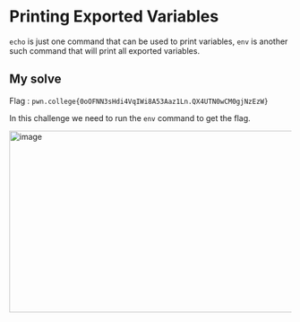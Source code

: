 # Printing Exported Variables

`echo` is just one command that can be used to print variables, `env` is another such command that will print all exported variables.

## My solve

Flag : `pwn.college{0oOFNN3sHdi4VqIWi8A53Aaz1Ln.QX4UTN0wCM0gjNzEzW}`

In this challenge we need to run the `env` command to get the flag.

<img width="842" height="324" alt="image" src="https://github.com/user-attachments/assets/b21b218f-612e-4e3a-bbfe-b6e37ee95791" />
